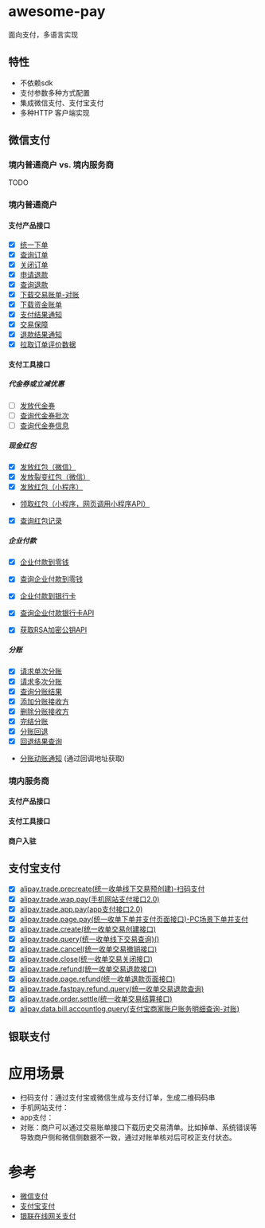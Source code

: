 # awesome-pay
面向支付，多语言实现

## 特性
- 不依赖sdk
- 支付参数多种方式配置
- 集成微信支付、支付宝支付
- 多种HTTP 客户端实现

## 微信支付
### 境内普通商户 vs. 境内服务商
TODO 
### 境内普通商户
#### 支付产品接口
- [x] [统一下单](https://pay.weixin.qq.com/wiki/doc/api/jsapi.php?chapter=9_1)
- [x] [查询订单](https://pay.weixin.qq.com/wiki/doc/api/jsapi.php?chapter=9_2)
- [x] [关闭订单](https://pay.weixin.qq.com/wiki/doc/api/jsapi.php?chapter=9_3)
- [x] [申请退款](https://pay.weixin.qq.com/wiki/doc/api/jsapi.php?chapter=9_4)
- [x] [查询退款](https://pay.weixin.qq.com/wiki/doc/api/jsapi.php?chapter=9_5)
- [x] [下载交易账单-对账](https://pay.weixin.qq.com/wiki/doc/api/jsapi.php?chapter=9_6)
- [x] [下载资金账单](https://pay.weixin.qq.com/wiki/doc/api/jsapi.php?chapter=9_18&index=7)
- [x] [支付结果通知](https://pay.weixin.qq.com/wiki/doc/api/jsapi.php?chapter=9_7&index=8)
- [x] [交易保障](https://pay.weixin.qq.com/wiki/doc/api/jsapi.php?chapter=9_8&index=9)
- [x] [退款结果通知](https://pay.weixin.qq.com/wiki/doc/api/jsapi.php?chapter=9_16&index=10)
- [x] [拉取订单评价数据](https://pay.weixin.qq.com/wiki/doc/api/jsapi.php?chapter=9_17&index=11)

#### 支付工具接口
##### 代金券或立减优惠
- [ ] [发放代金券](https://pay.weixin.qq.com/wiki/doc/api/tools/sp_coupon.php?chapter=12_3&index=4)
- [ ] [查询代金券批次](https://pay.weixin.qq.com/wiki/doc/api/tools/sp_coupon.php?chapter=12_4&index=5)
- [ ] [查询代金券信息](https://pay.weixin.qq.com/wiki/doc/api/tools/sp_coupon.php?chapter=12_5&index=6)

##### 现金红包
- [x] [发放红包（微信）](https://pay.weixin.qq.com/wiki/doc/api/tools/cash_coupon.php?chapter=13_4&index=3)
- [x] [发放裂变红包（微信）](https://pay.weixin.qq.com/wiki/doc/api/tools/cash_coupon.php?chapter=13_5&index=4)
- [x] [发放红包（小程序）](https://pay.weixin.qq.com/wiki/doc/api/tools/cash_coupon.php?chapter=18_2&index=3)
- [领取红包（小程序，网页调用小程序API）](https://pay.weixin.qq.com/wiki/doc/api/tools/cash_coupon.php?chapter=18_3&index=4)
- [x] [查询红包记录](https://pay.weixin.qq.com/wiki/doc/api/tools/cash_coupon.php?chapter=13_6&index=5)


##### 企业付款
- [x] [企业付款到零钱](https://pay.weixin.qq.com/wiki/doc/api/tools/mch_pay.php?chapter=14_2)
- [x] [查询企业付款到零钱](https://pay.weixin.qq.com/wiki/doc/api/tools/mch_pay.php?chapter=14_3)
- [x] [企业付款到银行卡](https://pay.weixin.qq.com/wiki/doc/api/tools/mch_pay.php?chapter=24_2)
- [x] [查询企业付款银行卡API](https://pay.weixin.qq.com/wiki/doc/api/tools/mch_pay.php?chapter=24_3)
- [x] [获取RSA加密公钥API](https://pay.weixin.qq.com/wiki/doc/api/tools/mch_pay.php?chapter=24_7&index=4)


##### 分账
- [x] [请求单次分账](https://pay.weixin.qq.com/wiki/doc/api/allocation.php?chapter=27_1&index=1)
- [x] [请求多次分账](https://pay.weixin.qq.com/wiki/doc/api/allocation.php?chapter=27_6&index=2)
- [x] [查询分账结果](https://pay.weixin.qq.com/wiki/doc/api/allocation.php?chapter=27_2&index=3)
- [x] [添加分账接收方](https://pay.weixin.qq.com/wiki/doc/api/allocation.php?chapter=27_3&index=4)
- [x] [删除分账接收方](https://pay.weixin.qq.com/wiki/doc/api/allocation.php?chapter=27_4&index=5)
- [x] [完结分账](https://pay.weixin.qq.com/wiki/doc/api/allocation.php?chapter=27_5&index=6)
- [x] [分账回退](https://pay.weixin.qq.com/wiki/doc/api/allocation.php?chapter=27_7&index=7)
- [x] [回退结果查询](https://pay.weixin.qq.com/wiki/doc/api/allocation.php?chapter=27_8&index=8)
-  [分账动账通知](https://pay.weixin.qq.com/wiki/doc/api/allocation.php?chapter=27_9&index=9) (通过回调地址获取)



### 境内服务商
#### 支付产品接口
#### 支付工具接口
#### 商户入驻

## 支付宝支付
- [x] [alipay.trade.precreate(统一收单线下交易预创建)-扫码支付](https://opendocs.alipay.com/apis/api_1/alipay.trade.precreate)
- [x] [alipay.trade.wap.pay(手机网站支付接口2.0)](https://opendocs.alipay.com/apis/api_1/alipay.trade.wap.pay#%E5%93%8D%E5%BA%94%E5%8F%82%E6%95%B0)
- [x] [alipay.trade.app.pay(app支付接口2.0)](https://opendocs.alipay.com/apis/api_1/alipay.trade.app.pay)
- [x] [alipay.trade.page.pay(统一收单下单并支付页面接口)-PC场景下单并支付](https://opendocs.alipay.com/apis/api_1/alipay.trade.page.pay)
- [x] [alipay.trade.create(统一收单交易创建接口)](https://opendocs.alipay.com/apis/api_1/alipay.trade.create)
- [x] [alipay.trade.query(统一收单线下交易查询)()](https://opendocs.alipay.com/apis/api_1/alipay.trade.query)
- [x] [alipay.trade.cancel(统一收单交易撤销接口)](https://opendocs.alipay.com/apis/api_1/alipay.trade.cancel)
- [x] [alipay.trade.close(统一收单交易关闭接口)](https://opendocs.alipay.com/apis/api_1/alipay.trade.close)
- [x] [alipay.trade.refund(统一收单交易退款接口)](https://opendocs.alipay.com/apis/api_1/alipay.trade.refund)
- [x] [alipay.trade.page.refund(统一收单退款页面接口)](https://opendocs.alipay.com/apis/api_1/alipay.trade.page.refund)
- [x] [alipay.trade.fastpay.refund.query(统一收单交易退款查询)](https://opendocs.alipay.com/apis/api_1/alipay.trade.fastpay.refund.query)
- [x] [alipay.trade.order.settle(统一收单交易结算接口)](https://opendocs.alipay.com/apis/api_1/alipay.trade.order.settle)
- [x] [alipay.data.bill.accountlog.query(支付宝商家账户账务明细查询-对账)](https://opendocs.alipay.com/apis/api_15/alipay.data.bill.accountlog.query)

## 银联支付

# 应用场景

- 扫码支付：通过支付宝或微信生成与支付订单，生成二维码码串
- 手机网站支付：
- app支付：
- 对账：商户可以通过交易账单接口下载历史交易清单。比如掉单、系统错误等导致商户侧和微信侧数据不一致，通过对账单核对后可校正支付状态。


# 参考
- [微信支付](https://pay.weixin.qq.com/wiki/doc/api/index.html)
- [支付宝支付](https://opendocs.alipay.com/open/00a0ut)
- [银联在线网关支付](https://open.unionpay.com/tjweb/acproduct/APIList?apiservId=448&acpAPIId=754&bussType=0)
